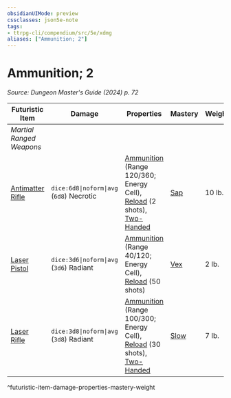 ```yaml
---
obsidianUIMode: preview
cssclasses: json5e-note
tags:
- ttrpg-cli/compendium/src/5e/xdmg
aliases: ["Ammunition; 2"]
---
```

# Ammunition; 2
*Source: Dungeon Master's Guide (2024) p. 72* 

| Futuristic Item | Damage | Properties | Mastery | Weight |
|-----------------|--------|------------|---------|--------|
| *Martial Ranged Weapons* |
| [Antimatter Rifle](3-Compendium/items/antimatter-rifle-xdmg.md) | `dice:6d8\|noform\|avg` (`6d8`) Necrotic | [Ammunition](3-Compendium/rules/item-properties.md#Ammunition) (Range 120/360; Energy Cell), [Reload](3-Compendium/rules/item-properties.md#Reload) (2 shots), [Two-Handed](3-Compendium/rules/item-properties.md#Two-Handed) | [Sap](3-Compendium/rules/item-mastery.md#Sap) | 10 lb. |
| [Laser Pistol](3-Compendium/items/laser-pistol-xdmg.md) | `dice:3d6\|noform\|avg` (`3d6`) Radiant | [Ammunition](3-Compendium/rules/item-properties.md#Ammunition) (Range 40/120; Energy Cell), [Reload](3-Compendium/rules/item-properties.md#Reload) (50 shots) | [Vex](3-Compendium/rules/item-mastery.md#Vex) | 2 lb. |
| [Laser Rifle](3-Compendium/items/laser-rifle-xdmg.md) | `dice:3d8\|noform\|avg` (`3d8`) Radiant | [Ammunition](3-Compendium/rules/item-properties.md#Ammunition) (Range 100/300; Energy Cell), [Reload](3-Compendium/rules/item-properties.md#Reload) (30 shots), [Two-Handed](3-Compendium/rules/item-properties.md#Two-Handed) | [Slow](3-Compendium/rules/item-mastery.md#Slow) | 7 lb. |
^futuristic-item-damage-properties-mastery-weight